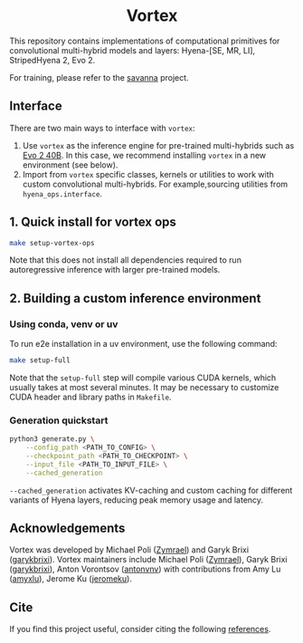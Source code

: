 <div align="center">

# Vortex

</div>


This repository contains implementations of computational primitives for convolutional multi-hybrid models and layers: Hyena-[SE, MR, LI], StripedHyena 2, Evo 2.

For training, please refer to the [savanna](https://github.com/Zymrael/savanna/) project.

## Interface

There are two main ways to interface with `vortex`:

1. Use `vortex` as the inference engine for pre-trained multi-hybrids such as [Evo 2 40B](configs/evo2-40b-1m.yml). In this case, we recommend installing `vortex` in a new environment (see below).
2. Import from `vortex` specific classes, kernels or utilities to work with custom convolutional multi-hybrids. For example,sourcing utilities from `hyena_ops.interface`.


## 1. Quick install for vortex ops

```bash
make setup-vortex-ops
```
Note that this does not install all dependencies required to run autoregressive inference with larger pre-trained models.

## 2. Building a custom inference environment

### Using conda, venv or uv

To run e2e installation in a uv environment, use the following command:
```bash
make setup-full
```
Note that the `setup-full` step will compile various CUDA kernels, which usually takes at most several minutes. It may be necessary to customize CUDA header and library paths in `Makefile`.  

### Generation quickstart

```bash
python3 generate.py \
    --config_path <PATH_TO_CONFIG> \
    --checkpoint_path <PATH_TO_CHECKPOINT> \
    --input_file <PATH_TO_INPUT_FILE> \
    --cached_generation
```
`--cached_generation` activates KV-caching and custom caching for different variants of Hyena layers, reducing peak memory usage and latency.



## Acknowledgements

Vortex was developed by Michael Poli ([Zymrael](https://github.com/Zymrael)) and Garyk Brixi ([garykbrixi](https://github.com/garykbrixi)). Vortex maintainers include Michael Poli ([Zymrael](https://github.com/Zymrael)), Garyk Brixi ([garykbrixi](https://github.com/garykbrixi)), Anton Vorontsov ([antonvnv](https://github.com/antonvnv)) with contributions from Amy Lu ([amyxlu](https://github.com/amyxlu)), Jerome Ku ([jeromeku](https://github.com/jeromeku)).

## Cite

If you find this project useful, consider citing the following [references](CITE.md).


